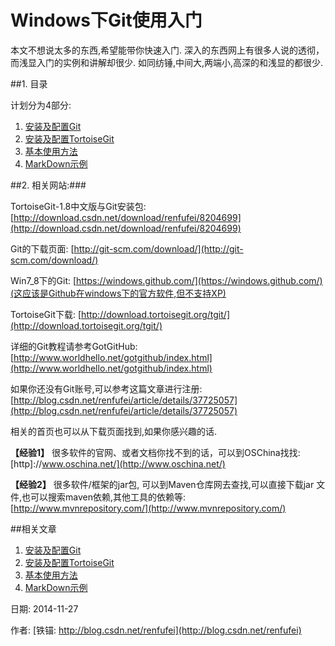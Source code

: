 Windows下Git使用入门
==

本文不想说太多的东西,希望能带你快速入门.
深入的东西网上有很多人说的透彻，而浅显入门的实例和讲解却很少. 如同纺锤,中间大,两端小,高深的和浅显的都很少.


##1. 目录

计划分为4部分:

1. [安装及配置Git](01_GitInstall.md)
1. [安装及配置TortoiseGit](02_TortoiseGit.md)
1. [基本使用方法](03_Usage.md)
1. [MarkDown示例](04_MarkDownDemo.md)



##2. 相关网站:###

TortoiseGit-1.8中文版与Git安装包: [http://download.csdn.net/download/renfufei/8204699](http://download.csdn.net/download/renfufei/8204699)

Git的下载页面: [http://git-scm.com/download/](http://git-scm.com/download/)

Win7_8下的Git: [https://windows.github.com/](https://windows.github.com/)(这应该是Github在windows下的官方软件,但不支持XP)

TortoiseGit下载: [http://download.tortoisegit.org/tgit/](http://download.tortoisegit.org/tgit/)

详细的Git教程请参考GotGitHub:  [http://www.worldhello.net/gotgithub/index.html](http://www.worldhello.net/gotgithub/index.html)

如果你还没有Git账号,可以参考这篇文章进行注册: [http://blog.csdn.net/renfufei/article/details/37725057](http://blog.csdn.net/renfufei/article/details/37725057) 

相关的首页也可以从下载页面找到,如果你感兴趣的话.

**【经验1】** 很多软件的官网、或者文档你找不到的话，可以到OSChina找找: [http]://www.oschina.net/](http://www.oschina.net/)

**【经验2】** 很多软件/框架的jar包, 可以到Maven仓库网去查找,可以直接下载jar 文件,也可以搜索maven依赖,其他工具的依赖等: [http://www.mvnrepository.com/](http://www.mvnrepository.com/)


##相关文章

1. [安装及配置Git](01_GitInstall.md)
1. [安装及配置TortoiseGit](02_TortoiseGit.md)
1. [基本使用方法](03_Usage.md)
1. [MarkDown示例](04_MarkDownDemo.md)


日期: 2014-11-27

作者: [铁锚: http://blog.csdn.net/renfufei](http://blog.csdn.net/renfufei)
